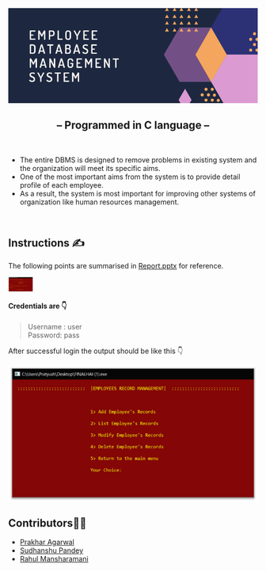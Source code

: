 <img src="https://github.com/pratyushjain122/employee_dbms/blob/master/Extra/Banner.png" alt="banner">
<h2 align="center">&ndash; <strong>Programmed in C language</strong> &ndash;</h2>

&nbsp;
<p>
<ul>
<li>The entire DBMS is designed to remove problems in existing system and the organization will meet its specific aims.</li>
<li>One of the most important aims from the system is to provide detail profile of each employee.</li>
<li>As a result, the system is most important for improving other systems of organization like human resources management.</li>
</ul>
</p>
&nbsp;

## Instructions ✍
The following points are summarised in <a href="https://github.com/pratyushjain122/employee_dbms/blob/master/Report.pptx">Report.pptx</a> for reference.

<img align="center" width="50px" src="https://github.com/pratyushjain122/employee_dbms/blob/master/Extra/Login.png" alt="Login">

#### Credentials are 👇
>Username : user\
>Password: pass

After successful login the output should be like this 👇

<img align="center" src="https://github.com/pratyushjain122/employee_dbms/blob/master/Extra/Home.png" alt="success">


## Contributors👨‍💻
<ul>
<li><a href="https://github.com/prakhar-agarwall">Prakhar Agarwal</a></li>
<li><a href="https://github.com/Sudhanshu1304">Sudhanshu Pandey</a></li>
<li><a href="https://github.com/mansharamani-rahul">Rahul Mansharamani</a></li>
</ul>
